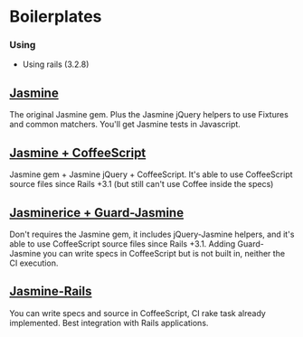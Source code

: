 Boilerplates
============

### Using

- Using rails (3.2.8)

[Jasmine][jasmine]
------------------
The original Jasmine gem. Plus the Jasmine jQuery helpers to use Fixtures and
common matchers. You'll get Jasmine tests in Javascript.

[Jasmine + CoffeeScript][jasmine_coffee]
----------------------------------------
Jasmine gem + Jasmine jQuery + CoffeeScript. It's able to use CoffeeScript
source files since Rails +3.1 (but still can't use Coffee inside the specs)

[Jasminerice + Guard-Jasmine ][jasminerice]
-------------------------------------------
Don't requires the Jasmine gem, it includes jQuery-Jasmine helpers, and it's able
to use CoffeeScript source files since Rails +3.1. Adding Guard-Jasmine you can
write specs in CoffeeScript but is not built in, neither the CI execution.

[Jasmine-Rails][jasmine-rails]
------------------------------
You can write specs and source in CoffeeScript, CI rake task already implemented.
Best integration with Rails applications.

[jasmine]: https://github.com/mariozaizar/boilerplates/tree/master/jasmine/README.md
[jasmine_coffee]: https://github.com/mariozaizar/boilerplates/tree/master/jasmine-coffee/README.md
[jasminerice]: https://github.com/mariozaizar/boilerplates/tree/master/jasminerice/README.md
[jasmine-rails]: https://github.com/mariozaizar/boilerplates/tree/master/jasmine-rails/README.md
